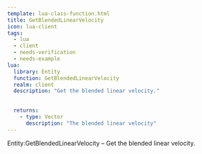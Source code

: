 ```yaml
---
template: lua-class-function.html
title: GetBlendedLinearVelocity
icon: lua-client
tags:
  - lua
  - client
  - needs-verification
  - needs-example
lua:
  library: Entity
  function: GetBlendedLinearVelocity
  realm: client
  description: "Get the blended linear velocity."
  
  
  returns:
    - type: Vector
      description: "The blended linear velocity"
---
```


<div class="lua__search__keywords">
Entity:GetBlendedLinearVelocity &#x2013; Get the blended linear velocity.
</div>
